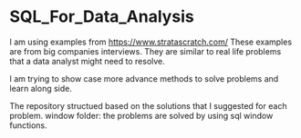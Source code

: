 # SQL_For_Data_Analysis

I am using examples from https://www.stratascratch.com/ 
These examples are from big companies interviews. They are similar to real life problems that a data analyst might need to resolve.

I am trying to show case more advance methods to solve problems and learn along side.

The repository structued based on the solutions that I suggested for each problem.
window folder: the problems are solved by using sql window functions.
